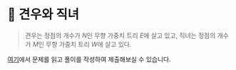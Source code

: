 # 💑 견우와 직녀

> 견우는 정점의 개수가 $N$인 무향 가중치 트리 $E$에 살고 있고, 직녀는 정점의 개수가 $M$인 무향 가중치 트리 $W$에 살고 있다.


[여기](https://www.acmicpc.net/problem/27730)에서 문제를 읽고 풀이를 작성하여 제출해보실 수 있습니다.  
